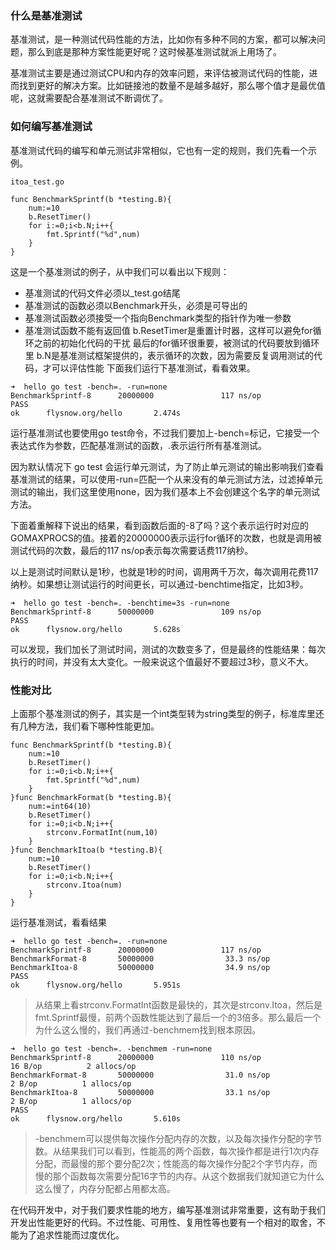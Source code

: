 ### 什么是基准测试

基准测试，是一种测试代码性能的方法，比如你有多种不同的方案，都可以解决问题，那么到底是那种方案性能更好呢？这时候基准测试就派上用场了。

基准测试主要是通过测试CPU和内存的效率问题，来评估被测试代码的性能，进而找到更好的解决方案。比如链接池的数量不是越多越好，那么哪个值才是最优值呢，这就需要配合基准测试不断调优了。

### 如何编写基准测试

基准测试代码的编写和单元测试非常相似，它也有一定的规则，我们先看一个示例。
~~~
itoa_test.go

func BenchmarkSprintf(b *testing.B){
    num:=10
    b.ResetTimer()
    for i:=0;i<b.N;i++{
        fmt.Sprintf("%d",num)
    }
}
~~~
这是一个基准测试的例子，从中我们可以看出以下规则：
- 基准测试的代码文件必须以_test.go结尾
- 基准测试的函数必须以Benchmark开头，必须是可导出的
- 基准测试函数必须接受一个指向Benchmark类型的指针作为唯一参数
- 基准测试函数不能有返回值
b.ResetTimer是重置计时器，这样可以避免for循环之前的初始化代码的干扰
最后的for循环很重要，被测试的代码要放到循环里
b.N是基准测试框架提供的，表示循环的次数，因为需要反复调用测试的代码，才可以评估性能
下面我们运行下基准测试，看看效果。
~~~
➜  hello go test -bench=. -run=none
BenchmarkSprintf-8      20000000               117 ns/op
PASS
ok      flysnow.org/hello       2.474s
~~~
运行基准测试也要使用go test命令，不过我们要加上-bench=标记，它接受一个表达式作为参数，匹配基准测试的函数，.表示运行所有基准测试。

因为默认情况下 go test 会运行单元测试，为了防止单元测试的输出影响我们查看基准测试的结果，可以使用-run=匹配一个从来没有的单元测试方法，过滤掉单元测试的输出，我们这里使用none，因为我们基本上不会创建这个名字的单元测试方法。

下面着重解释下说出的结果，看到函数后面的-8了吗？这个表示运行时对应的GOMAXPROCS的值。接着的20000000表示运行for循环的次数，也就是调用被测试代码的次数，最后的117 ns/op表示每次需要话费117纳秒。

以上是测试时间默认是1秒，也就是1秒的时间，调用两千万次，每次调用花费117纳秒。如果想让测试运行的时间更长，可以通过-benchtime指定，比如3秒。
~~~
➜  hello go test -bench=. -benchtime=3s -run=none
BenchmarkSprintf-8      50000000               109 ns/op
PASS
ok      flysnow.org/hello       5.628s
~~~
可以发现，我们加长了测试时间，测试的次数变多了，但是最终的性能结果：每次执行的时间，并没有太大变化。一般来说这个值最好不要超过3秒，意义不大。

### 性能对比

上面那个基准测试的例子，其实是一个int类型转为string类型的例子，标准库里还有几种方法，我们看下哪种性能更加。
~~~
func BenchmarkSprintf(b *testing.B){
    num:=10
    b.ResetTimer()
    for i:=0;i<b.N;i++{
        fmt.Sprintf("%d",num)
    }
}func BenchmarkFormat(b *testing.B){
    num:=int64(10)
    b.ResetTimer()
    for i:=0;i<b.N;i++{
        strconv.FormatInt(num,10)
    }
}func BenchmarkItoa(b *testing.B){
    num:=10
    b.ResetTimer()    
    for i:=0;i<b.N;i++{
        strconv.Itoa(num)
    }
}
~~~
运行基准测试，看看结果
~~~
➜  hello go test -bench=. -run=none              
BenchmarkSprintf-8      20000000               117 ns/op
BenchmarkFormat-8       50000000                33.3 ns/op
BenchmarkItoa-8         50000000                34.9 ns/op
PASS
ok      flysnow.org/hello       5.951s
~~~
> 从结果上看strconv.FormatInt函数是最快的，其次是strconv.Itoa，然后是fmt.Sprintf最慢，前两个函数性能达到了最后一个的3倍多。那么最后一个为什么这么慢的，我们再通过-benchmem找到根本原因。
~~~
➜  hello go test -bench=. -benchmem -run=none
BenchmarkSprintf-8      20000000               110 ns/op              16 B/op          2 allocs/op
BenchmarkFormat-8       50000000                31.0 ns/op             2 B/op          1 allocs/op
BenchmarkItoa-8         50000000                33.1 ns/op             2 B/op          1 allocs/op
PASS
ok      flysnow.org/hello       5.610s
~~~
> -benchmem可以提供每次操作分配内存的次数，以及每次操作分配的字节数。从结果我们可以看到，性能高的两个函数，每次操作都是进行1次内存分配，而最慢的那个要分配2次；性能高的每次操作分配2个字节内存，而慢的那个函数每次需要分配16字节的内存。从这个数据我们就知道它为什么这么慢了，内存分配都占用都太高。

在代码开发中，对于我们要求性能的地方，编写基准测试非常重要，这有助于我们开发出性能更好的代码。不过性能、可用性、复用性等也要有一个相对的取舍，不能为了追求性能而过度优化。
